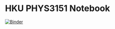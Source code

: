 # HKU PHYS3151 Notebook

[![Binder](https://mybinder.org/badge_logo.svg)](https://mybinder.org/v2/gh/hylu666/hku-physics3151/master)